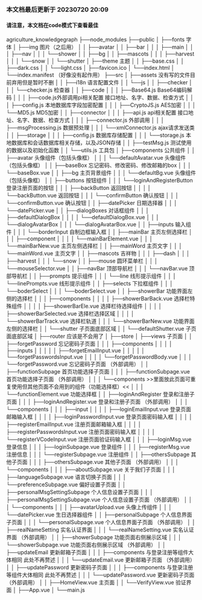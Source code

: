 ### 本文档最后更新于 20230720 20:09
#### 请注意，本文档在code模式下查看最佳
agriculture_knowledgegraph
├──node_modules
├──public
│  ├──fonts 字体
│  ├──img 图片（之后用）
│  │  ├──avatar
│  │  ├──bar
│  │  │  ├──main
│  │  │  ├──nav
│  │  │  └──shower
│  │  ├──bg
│  │  ├──mascots
│  │  │  ├──harvest
│  │  │  └──snow
│  │  └──shutter
│  ├──theme 主题
│  │  ├──base.css
│  │  ├──dark.css
│  │  └──light.css
│  ├──favicon.ico
│  └──index.html
│  └──index.manifest （好像没有起作用）
├──src
│  ├──assets 没有写的文件目前弃用但是暂时不删
│  │  ├──i18n 语言配置文件
│  │  └──js
│  │     ├──checker
│  │     │  └──checker.js 检查器
│  │     ├──code
│  │     │  ├──Base64.js Base64编码解码
│  │     │  ├──code.js外部调用pi相关配置 接口地址、名字、数据、检查方式
│  │     │  ├──config.js 本地数据库字段加密配置
│  │     │  ├──CryptoJS.js AES加密
│  │     │  └──MD5.js MD5加密
│  │     ├──connector
│  │     │  ├──api.js api相关配置 接口地址、名字、数据、检查方式
│  │     │  ├──connector.js 外部调用
│  │     │  ├──msgProcessing.js 数据预处理
│  │     │  └──xmlConnector.js ajax请求发送类
│  │     ├──storage
│  │     │  ├──config.js 数据库存储配置
│  │     │  └──storage.js 本地数据库和会话数据库相关存储，以及JSON存储
│  │     ├──testMsg.js 测试使用的数据以及初始化函数
│  │     └──utils.js 工具包
│  ├──components 公共组件
│  │  ├──avatar 头像组件（包括头像框）
│  │  │  └──defaultAvatar.vue 头像组件（包括头像框）
│  │  ├──baseBox 忘记密码、修改密码、修改邮箱的box
│  │  │  └──baseBox.vue
│  │  ├──bg 主页背景组件
│  │  │  └──defaultBg.vue 头像组件（包括头像框）
│  │  ├──buttons 按钮组件
│  │  │  └──loginAndRegisterButton 登录注册页面的按钮
│  │  │     ├──backButton 返回按钮
│  │  │     │  └──backButton.vue 返回按钮
│  │  │     └──confirmButton 确认按钮
│  │  │        └──confirmButton.vue 确认按钮
│  │  ├──datePicker 日期选择器
│  │  │  └──datePicker.vue
│  │  ├──dialogBoxes 对话框组件
│  │  │  ├──defaultDialogBox
│  │  │  │  └──defaultDialogBox.vue
│  │  │  └──dialogAvatarBox
│  │  │     └──dialogAvatarBox.vue
│  │  ├──inputs 输入组件
│  │  │  └──borderInput 自制边框输入框
│  │  ├──mainBar 主页左侧选择栏
│  │  │  ├──component
│  │  │  │  └──mainBarElement.vue
│  │  │  └──mainBarNew.vue 主页左侧选择栏
│  │  ├──mainWord 主页文字
│  │  │  └──mainWord.vue 主页文字
│  │  ├──mascots 吉祥物
│  │  │  ├──dash
│  │  │  ├──harvest
│  │  │  └──snow
│  │  ├──mouse 圆环菜单栏
│  │  │  └──mouseSelector.vue
│  │  ├──navBar 顶部导航栏
│  │  │  └──navBar.vue 顶部导航栏
│  │  ├──prompts 提示组件
│  │  │  └──line 线形提示组件
│  │  │     └──linePrompts.vue 线形提示组件
│  │  ├──selects 下拉框组件
│  │  │  └──boderSelect
│  │  │     └──boderSelect.vue
│  │  ├──showerBar 功能界面左侧的选择栏
│  │  │  ├──components
│  │  │  │  ├──showerBarBack.vue 选择栏特殊组件
│  │  │  │  ├──showerBarEle.vue 选择栏待选择组件
│  │  │  │  ├──showerBarSelected.vue 选择栏选择区域
│  │  │  │  └──showerBarTrack.vue 选择栏轨道
│  │  │  └──showerBarNew.vue 功能界面左侧的选择栏
│  │  └──shutter 子页面底部区域
│  │     └──defaultShutter.vue 子页面底部区域
│  ├──router 应该是不会用了
│  ├──store
│  ├──views 子页面
│  │  ├──forgetPassword 忘记密码子页面
│  │  │  ├──components
│  │  │  │  ├──inputs
│  │  │  │  │  ├──forgetEmailInput.vue
│  │  │  │  │  └──forgetPasswordsInput.vue
│  │  │  │  └──forgetPasswordBody.vue
│  │  │  └──forgetPassword.vue 忘记密码子页面 （外部调用）
│  │  ├──functionSubpage 首页功能选择子页面
│  │  │  ├──functionSubpage.vue 首页功能选择子页面 （外部调用）
│  │  │  └──components >>里面放此页面可重复使用但其他页面不会用到的组件（功能选择框）<<
│  │  │     └──functionElement.vue 功能选择框
│  │  ├──loginAndRegister 登录和注册子页面
│  │  │  ├──loginAndRegister.vue 登录和注册子页面 （外部调用）
│  │  │  └──components
│  │  │     ├──input
│  │  │     │  ├──loginEmailInput.vue 登录页面邮箱输入框
│  │  │     │  ├──loginPasswordInput.vue 登录页面密码输入框
│  │  │     │  ├──registerEmailInput.vue 注册页面邮箱输入框
│  │  │     │  ├──registerPasswordsInput.vue 注册页面密码输入框
│  │  │     │  └──registerVCodeInput.vue 注册页面验证码输入框
│  │  │     ├──loginMsg.vue 登录信息
│  │  │     ├──loginSubpage.vue 登录组件
│  │  │     ├──registerMsg.vue 注册信息
│  │  │     └──registerSubpage.vue 注册组件
│  │  ├──othersSubpage 其他子页面
│  │  │  ├──othersSubpage.vue 其他子页面 （外部调用）
│  │  │  └──components
│  │  │     ├──aboutSubpage.vue 关于我们子页面
│  │  │     ├──languageSubpage.vue 语言切换子页面
│  │  │     └──preferenceSubpage.vue 偏好设置子页面
│  │  ├──personalMsgSettingSubpage 个人信息设置子页面
│  │  │  ├──personalMsgSettingSubpage.vue 个人信息设置子页面 （外部调用）
│  │  │  └──components
│  │  │     ├──avatarUpload.vue 头像上传组件
│  │  │     └──datePicker.vue 生日选择器组件
│  │  ├──personalSubpage 个人信息界面子页面
│  │  │  └──personalSubpage.vue 个人信息界面子页面 （外部调用）
│  │  ├──realNameSetting 实名认证界面
│  │  │  └──realNameSetting.vue 实名认证界面 （外部调用）
│  │  ├──showerSubpage 功能页面右侧展示区域
│  │  │  └──showerSubpage.vue 功能页面右侧展示区域 （外部调用）
│  │  ├──updateEmail 更新邮箱子页面
│  │  │  ├──components 与登录注册等组件大体相同 此处不再赘述
│  │  │  └──updateEmail.vue 更新邮箱子页面 （外部调用）
│  │  ├──updatePassword 更新密码子页面
│  │  │  ├──components 与登录注册等组件大体相同 此处不再赘述
│  │  │  └──updatePassword.vue 更新密码子页面 （外部调用）
│  │  ├──HomeView.vue 主页面
│  │  └──VerifyView.vue 验证界面
│  ├──App.vue
│  └──main.js
